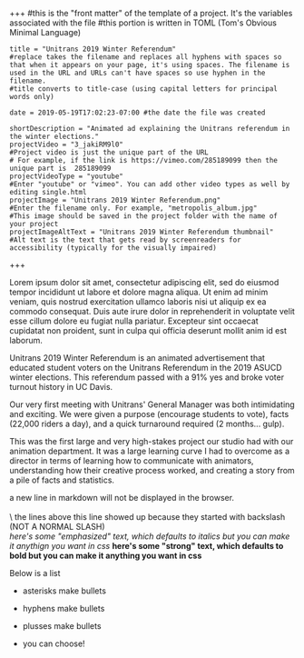 +++
    #this is the "front matter" of the template of a project. It's the variables associated with the file
    #this portion is written in TOML (Tom's Obvious Minimal Language)
    
    title = "Unitrans 2019 Winter Referendum"
    #replace takes the filename and replaces all hyphens with spaces so that when it appears on your page, it's using spaces. The filename is used in the URL and URLs can't have spaces so use hyphen in the filename.
    #title converts to title-case (using capital letters for principal words only)
    
    date = 2019-05-19T17:02:23-07:00 #the date the file was created
    
    shortDescription = "Animated ad explaining the Unitrans referendum in the winter elections."
    projectVideo = "3_jakiRM9l0"
    #Project video is just the unique part of the URL  
    # For example, if the link is https://vimeo.com/285189099 then the unique part is  285189099
    projectVideoType = "youtube"
    #Enter "youtube" or "vimeo". You can add other video types as well by editing single.html 
    projectImage = "Unitrans 2019 Winter Referendum.png"
    #Enter the filename only. For example, "metropolis_album.jpg" 
    #This image should be saved in the project folder with the name of your project 
    projectImageAltText = "Unitrans 2019 Winter Referendum thumbnail"
    #Alt text is the text that gets read by screenreaders for accessibility (typically for the visually impaired) 

+++

Lorem ipsum dolor sit amet, consectetur adipiscing elit, sed do eiusmod tempor incididunt ut labore et dolore magna aliqua. Ut enim ad minim veniam, quis nostrud exercitation ullamco laboris nisi ut aliquip ex ea commodo consequat. Duis aute irure dolor in reprehenderit in voluptate velit esse cillum dolore eu fugiat nulla pariatur. Excepteur sint occaecat cupidatat non proident, sunt in culpa qui officia deserunt mollit anim id est laborum.


Unitrans 2019 Winter Referendum is an animated advertisement that educated student voters on the Unitrans Referendum in the 2019 ASUCD winter elections. This referendum passed with a 91% yes and broke voter turnout history in UC Davis.

Our very first meeting with Unitrans' General Manager was both intimidating and exciting. We were given a purpose (encourage students to vote), facts (22,000 riders a day), and a quick turnaround required (2 months... gulp).

This was the first large and very high-stakes project our studio had with our animation department. It was a large learning curve I had to overcome as a director in terms of learning how to communicate with animators, understanding how their creative process worked, and creating a story from a pile of facts and statistics.



a new line in markdown will not be displayed in the browser.
\
\
\ 
the lines above this line showed up because they started with backslash (NOT A NORMAL SLASH) \
*here's some "emphasized" text, which defaults to italics but you can make it anythign you want in css*
**here's some "strong" text, which defaults to bold but you can make it anything you want in css**

Below is a list
* asterisks make bullets
- hyphens make bullets
+ plusses make bullets
* you can choose!
